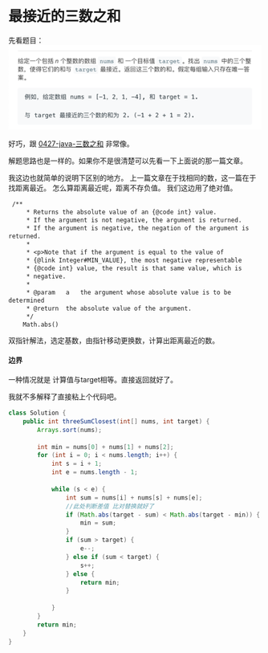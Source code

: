 # 最接近的三数之和

先看题目：
![](img/7a3c4292.png)

好巧，跟 [0427-java-三数之和](https://mp.weixin.qq.com/s?__biz=MzA3NzgyNzA5NQ==&mid=2247483726&idx=1&sn=951571746dd3bf099104db01dcbf5eb6&chksm=9f4d5c36a83ad5206bfbfd9e9b5b12015c1cade8fd804e8ffff317eec60cf9752ed9ad97dd84&token=1321016570&lang=zh_CN#rd)  非常像。

解题思路也是一样的。如果你不是很清楚可以先看一下上面说的那一篇文章。

我这边也就简单的说明下区别的地方。
上一篇文章在于找相同的数，这一篇在于找距离最近。
怎么算距离最近呢，距离不存负值。
我们这边用了绝对值。
```
 /**
     * Returns the absolute value of an {@code int} value.
     * If the argument is not negative, the argument is returned.
     * If the argument is negative, the negation of the argument is returned.
     *
     * <p>Note that if the argument is equal to the value of
     * {@link Integer#MIN_VALUE}, the most negative representable
     * {@code int} value, the result is that same value, which is
     * negative.
     *
     * @param   a   the argument whose absolute value is to be determined
     * @return  the absolute value of the argument.
     */
    Math.abs()
```
双指针解法，选定基数，由指针移动更换数，计算出距离最近的数。
#### 边界
一种情况就是 计算值与target相等。直接返回就好了。

我就不多解释了直接粘上个代码吧。


```java
class Solution {
    public int threeSumClosest(int[] nums, int target) {
        Arrays.sort(nums);

        int min = nums[0] + nums[1] + nums[2];
        for (int i = 0; i < nums.length; i++) {
            int s = i + 1;
            int e = nums.length - 1;

            while (s < e) {
                int sum = nums[i] + nums[s] + nums[e];
                //此处判断差值 比对替换就好了
                if (Math.abs(target - sum) < Math.abs(target - min)) {
                    min = sum;
                }
                if (sum > target) {
                    e--;
                } else if (sum < target) {
                    s++;
                } else {
                    return min;
                }

            }
        }
        return min;
    }
}
``` 